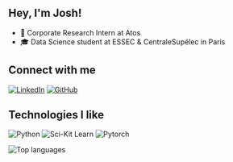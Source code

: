 ## Hey, I'm Josh!

- 🏦 Corporate Research Intern at Atos
- 🎓 Data Science student at ESSEC & CentraleSupélec in Paris

## Connect with me

[![LinkedIn](https://img.shields.io/badge/LinkedIn-%230077B5.svg?&logo=linkedin&logoColor=white&style=flat)](https://www.linkedin.com/in/jthiepler/)
[![GitHub](https://img.shields.io/badge/GitHub-181717.svg?&logo=github&logoColor=white&style=flat)](https://github.com/jthiepler)

## Technologies I like

![Python](https://img.shields.io/badge/Python-3776AB?logo=python&logoColor=white&style=flat)
![Sci-Kit Learn](https://img.shields.io/badge/Scikit%20learn-F7931E?logo=scikit-learn&logoColor=white&style=flat)
![Pytorch](https://img.shields.io/badge/Pyorch-orange?logo=pytorch&logoColor=white&style=flat)

![Top languages](https://github-readme-stats.vercel.app/api/top-langs/?username=jthiepler&hide=jupyter%20notebook,tex&layout=compact&langs_count=10)
